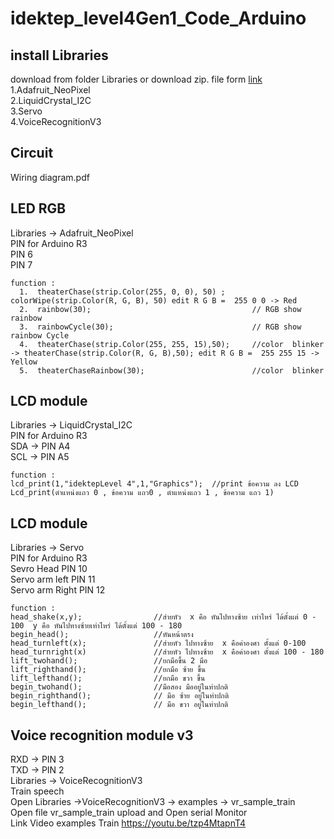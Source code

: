 # idektep_level4Gen1_Code_Arduino
## install Libraries 
download from folder Libraries or download zip. file form [link](https://drive.google.com/drive/folders/1YRXJ12_nRA4-XXKJdmbj5KnLPPElclSH?usp=sharing)
  1.Adafruit_NeoPixel  
  2.LiquidCrystal_I2C  
  3.Servo  
  4.VoiceRecognitionV3  
  
## Circuit
Wiring diagram.pdf

## LED RGB  
Libraries -> Adafruit_NeoPixel    
PIN for Arduino R3  
PIN 6     
PIN 7    
```
function : 
  1.  theaterChase(strip.Color(255, 0, 0), 50) ;      colorWipe(strip.Color(R, G, B), 50) edit R G B =  255 0 0 -> Red
  2.  rainbow(30);                                    // RGB show rainbow 
  3.  rainbowCycle(30);                               // RGB show rainbow Cycle 
  4.  theaterChase(strip.Color(255, 255, 15),50);     //color  blinker -> theaterChase(strip.Color(R, G, B),50); edit R G B =  255 255 15 -> Yellow 
  5.  theaterChaseRainbow(30);                        //color  blinker
```

## LCD module 
Libraries -> LiquidCrystal_I2C   
PIN for Arduino R3  
SDA -> PIN A4  
SCL -> PIN A5  

```
function : 
lcd_print(1,"idektepLevel 4",1,"Graphics");  //print ข้อความ ลง LCD Lcd_print(ตำแหน่งแถว 0 , ข้อความ แถว0 , ตำแหน่งแถว 1 , ข้อความ แถว 1) 
```
## LCD module 
Libraries -> Servo  
PIN for Arduino R3  
Sevro Head PIN 10     
Servo arm left PIN 11  
Servo arm Right PIN 12    

```
function : 
head_shake(x,y);                //ส่ายหัว  x คือ หันไปทางซ้าย เท่าไหร่ ได้ตั้งแต่ 0 - 100  y คือ หันไปทางซ้ายเท่าไหร่ ได้ตั้งแต่ 100 - 180 
begin_head();                   //หันหน้าตรง
head_turnleft(x);               //ส่ายหัว ไปทางซ้าย  x คือค่าองศา ตั้งแต่ 0-100
head_turnright(x)               //ส่ายหัว ไปทางซ้าย  x คือค่าองศา ตั้งแต่ 100 - 180
lift_twohand();                 //ยกมือขึ้น 2 มือ 
lift_righthand();               //ยกมือ ซ้าย ขึ้น
lift_lefthand();                //ยกมือ ขวา ขึ้น
begin_twohand();                //มือสอง มืออยู่ในท่าปกติ 
begin_righthand();              // มือ ซ้าย อยู่ในท่าปกติ
begin_lefthand();               // มือ ขวา อยู่ในท่าปกติ
```

## Voice recognition module v3  
RXD -> PIN 3  
TXD -> PIN 2  
Libraries ->  VoiceRecognitionV3  
Train speech   
Open Libraries ->VoiceRecognitionV3 -> examples -> vr_sample_train   
Open file   vr_sample_train   upload and Open serial Monitor  
Link Video  examples Train
https://youtu.be/tzp4MtapnT4






